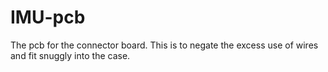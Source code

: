 # IMU-pcb
The pcb for the connector board. This is to negate the excess use of wires and fit snuggly into the case.
